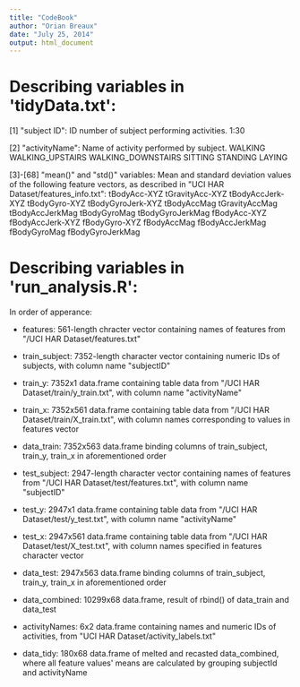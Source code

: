 ```yaml
---
title: "CodeBook"
author: "Orian Breaux"
date: "July 25, 2014"
output: html_document
---
```


Describing variables in 'tidyData.txt':
==================================================================
[1] "subject ID": ID number of subject performing activities.
        1:30
        
[2] "activityName": Name of activity performed by subject.
        WALKING
        WALKING_UPSTAIRS
        WALKING_DOWNSTAIRS
        SITTING
        STANDING
        LAYING

[3]-[68] "mean()" and "std()" variables: Mean and standard deviation values of the following feature vectors, as described in "UCI HAR Dataset/features_info.txt":
        tBodyAcc-XYZ
        tGravityAcc-XYZ
        tBodyAccJerk-XYZ
        tBodyGyro-XYZ
        tBodyGyroJerk-XYZ
        tBodyAccMag
        tGravityAccMag
        tBodyAccJerkMag
        tBodyGyroMag
        tBodyGyroJerkMag
        fBodyAcc-XYZ
        fBodyAccJerk-XYZ
        fBodyGyro-XYZ
        fBodyAccMag
        fBodyAccJerkMag
        fBodyGyroMag
        fBodyGyroJerkMag


Describing variables in 'run_analysis.R':
==================================================================
In order of apperance:

- features: 561-length chracter vector containing names of features from "/UCI HAR Dataset/features.txt"

- train_subject: 7352-length character vector containing numeric IDs of subjects, with column name "subjectID"
- train_y: 7352x1 data.frame containing table data from "/UCI HAR Dataset/train/y_train.txt", with column name "activityName"
- train_x: 7352x561 data.frame containing table data from "/UCI HAR Dataset/train/X_train.txt", with column names corresponding to values in features vector

- data_train: 7352x563 data.frame binding columns of train_subject, train_y, train_x in aforementioned order

- test_subject: 2947-length character vector containing names of features from "/UCI HAR Dataset/test/features.txt", with column name "subjectID"
- test_y: 2947x1 data.frame containing table data from "/UCI HAR Dataset/test/y_test.txt", with column name "activityName"
- test_x: 2947x561 data.frame containing table data from "/UCI HAR Dataset/test/X_test.txt", with column names specified in features character vector

- data_test: 2947x563 data.frame binding columns of train_subject, train_y, train_x in aforementioned order

- data_combined: 10299x68 data.frame, result of rbind() of data_train and data_test

- activityNames: 6x2 data.frame containing names and numeric IDs of activities, from "UCI HAR Dataset/activity_labels.txt"

- data_tidy: 180x68 data.frame of melted and recasted data_combined, where all feature values' means are calculated by grouping subjectId and activityName